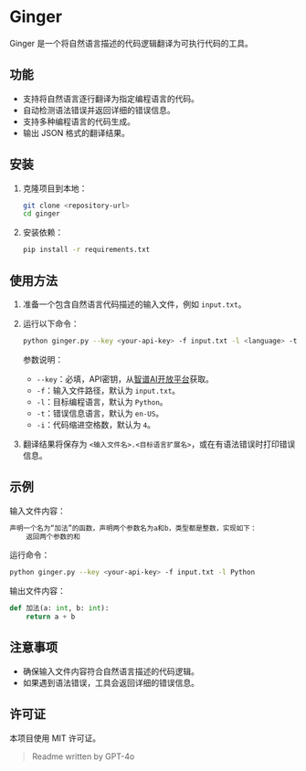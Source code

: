 # Ginger

Ginger 是一个将自然语言描述的代码逻辑翻译为可执行代码的工具。

## 功能

- 支持将自然语言逐行翻译为指定编程语言的代码。
- 自动检测语法错误并返回详细的错误信息。
- 支持多种编程语言的代码生成。
- 输出 JSON 格式的翻译结果。

## 安装

1. 克隆项目到本地：

   ```bash
   git clone <repository-url>
   cd ginger
   ```

2. 安装依赖：

   ```bash
   pip install -r requirements.txt
   ```

## 使用方法

1. 准备一个包含自然语言代码描述的输入文件，例如 `input.txt`。
2. 运行以下命令：

   ```bash
   python ginger.py --key <your-api-key> -f input.txt -l <language> -t <traceback-language> -i <indentation>
   ```

   参数说明：
   - `--key`：必填，API密钥，从[智谱AI开放平台](https://bigmodel.cn)获取。
   - `-f`：输入文件路径，默认为 `input.txt`。
   - `-l`：目标编程语言，默认为 `Python`。
   - `-t`：错误信息语言，默认为 `en-US`。
   - `-i`：代码缩进空格数，默认为 `4`。

3. 翻译结果将保存为 `<输入文件名>.<目标语言扩展名>`，或在有语法错误时打印错误信息。

## 示例

输入文件内容：

```txt
声明一个名为“加法”的函数，声明两个参数名为a和b，类型都是整数，实现如下：
    返回两个参数的和
```

运行命令：

```bash
python ginger.py --key <your-api-key> -f input.txt -l Python
```

输出文件内容：

```python
def 加法(a: int, b: int):
    return a + b
```

## 注意事项

- 确保输入文件内容符合自然语言描述的代码逻辑。
- 如果遇到语法错误，工具会返回详细的错误信息。

## 许可证

本项目使用 MIT 许可证。
> Readme written by GPT-4o
